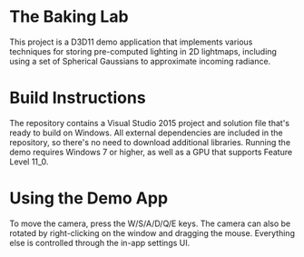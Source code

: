 # The Baking Lab

This project is a D3D11 demo application that implements various techniques for storing pre-computed lighting in 2D lightmaps, including using a set of Spherical Gaussians to approximate incoming radiance.

# Build Instructions

The repository contains a Visual Studio 2015 project and solution file that's ready to build on Windows. All external dependencies are included in the repository, so there's no need to download additional libraries. Running the demo requires Windows 7 or higher, as well as a GPU that supports Feature Level 11_0.

# Using the Demo App

To move the camera, press the W/S/A/D/Q/E keys. The camera can also be rotated by right-clicking on the window and dragging the mouse. Everything else is controlled through the in-app settings UI.